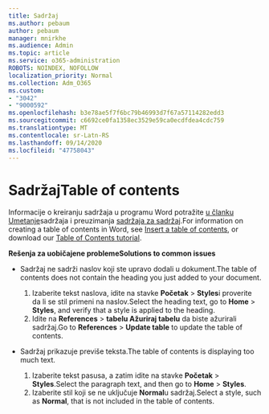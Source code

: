 ```yaml
---
title: Sadržaj
ms.author: pebaum
author: pebaum
manager: mnirkhe
ms.audience: Admin
ms.topic: article
ms.service: o365-administration
ROBOTS: NOINDEX, NOFOLLOW
localization_priority: Normal
ms.collection: Adm_O365
ms.custom:
- "3042"
- "9000592"
ms.openlocfilehash: b3e78ae5f7f6bc79b46993d7f67a57114282edd3
ms.sourcegitcommit: c6692ce0fa1358ec3529e59ca0ecdfdea4cdc759
ms.translationtype: MT
ms.contentlocale: sr-Latn-RS
ms.lasthandoff: 09/14/2020
ms.locfileid: "47758043"
---
```

# <a name="table-of-contents"></a><span data-ttu-id="0e09f-102">Sadržaj</span><span class="sxs-lookup"><span data-stu-id="0e09f-102">Table of contents</span></span>

<span data-ttu-id="0e09f-103">Informacije o kreiranju sadržaja u programu Word potražite [u članku Umetanje](https://support.office.com/article/882e8564-0edb-435e-84b5-1d8552ccf0c0)sadržaja i preuzimanja [sadržaja za sadržaj](https://go.microsoft.com/fwlink/?linkid=2065106).</span><span class="sxs-lookup"><span data-stu-id="0e09f-103">For information on creating a table of contents in Word, see [Insert a table of contents](https://support.office.com/article/882e8564-0edb-435e-84b5-1d8552ccf0c0), or download our [Table of Contents tutorial](https://go.microsoft.com/fwlink/?linkid=2065106).</span></span>

<span data-ttu-id="0e09f-104">**Rešenja za uobičajene probleme**</span><span class="sxs-lookup"><span data-stu-id="0e09f-104">**Solutions to common issues**</span></span>

- <span data-ttu-id="0e09f-105">Sadržaj ne sadrži naslov koji ste upravo dodali u dokument.</span><span class="sxs-lookup"><span data-stu-id="0e09f-105">The table of contents does not contain the heading you just added to your document.</span></span>
  1. <span data-ttu-id="0e09f-106">Izaberite tekst naslova, idite na stavke **Početak**  >  **Styles**i proverite da li se stil primeni na naslov.</span><span class="sxs-lookup"><span data-stu-id="0e09f-106">Select the heading text, go to **Home** > **Styles**, and verify that a style is applied to the heading.</span></span>
  2. <span data-ttu-id="0e09f-107">Idite na **References**  >  **tabelu Ažuriraj tabelu** da biste ažurirali sadržaj.</span><span class="sxs-lookup"><span data-stu-id="0e09f-107">Go to **References** > **Update table** to update the table of contents.</span></span>

- <span data-ttu-id="0e09f-108">Sadržaj prikazuje previše teksta.</span><span class="sxs-lookup"><span data-stu-id="0e09f-108">The table of contents is displaying too much text.</span></span> 
  1. <span data-ttu-id="0e09f-109">Izaberite tekst pasusa, a zatim idite na stavke **Početak**  >  **Styles**.</span><span class="sxs-lookup"><span data-stu-id="0e09f-109">Select the paragraph text, and then go to **Home** > **Styles**.</span></span>
  2. <span data-ttu-id="0e09f-110">Izaberite stil koji se ne uključuje **Normal**u sadržaj.</span><span class="sxs-lookup"><span data-stu-id="0e09f-110">Select a style, such as **Normal**, that is not included in the table of contents.</span></span>